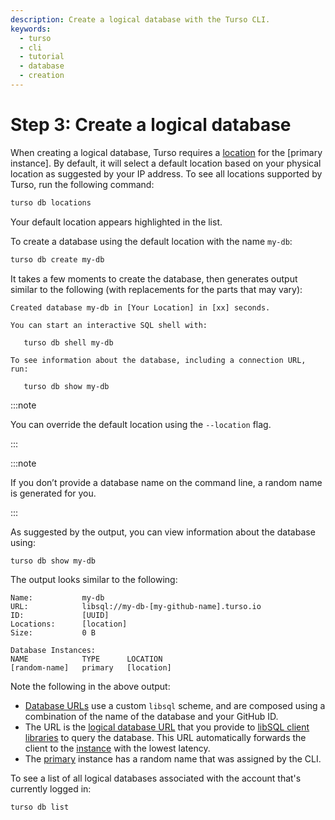 ```yaml
---
description: Create a logical database with the Turso CLI.
keywords:
  - turso
  - cli
  - tutorial
  - database
  - creation
---
```


# Step 3: Create a logical database

When creating a logical database, Turso requires a [location] for the [primary
instance]. By default, it will select a default location based on your physical
location as suggested by your IP address.  To see all locations supported by
Turso, run the following command:

```bash
turso db locations
```

Your default location appears highlighted in the list.

To create a database using the default location with the name `my-db`:

```bash
turso db create my-db
```

It takes a few moments to create the database, then generates output similar to
the following (with replacements for the parts that may vary):

```
Created database my-db in [Your Location] in [xx] seconds.

You can start an interactive SQL shell with:

   turso db shell my-db

To see information about the database, including a connection URL, run:

   turso db show my-db
```

:::note

You can override the default location using the `--location` flag.

:::

:::note

If you don’t provide a database name on the command line, a random name is
generated for you.

:::

As suggested by the output, you can view information about the database using:

```bash
turso db show my-db
```

The output looks similar to the following:

```
Name:           my-db
URL:            libsql://my-db-[my-github-name].turso.io
ID:             [UUID]
Locations:      [location]
Size:           0 B

Database Instances:
NAME            TYPE      LOCATION
[random-name] 	primary   [location]
```

Note the following in the above output:

- [Database URLs] use a custom `libsql` scheme, and are composed using a
  combination of the name of the database and your GitHub ID.
- The URL is the [logical database URL] that you provide to [libSQL client
  libraries] to query the database. This URL automatically forwards the client
  to the [instance] with the lowest latency.
- The [primary] instance has a random name that was assigned by the CLI.

To see a list of all logical databases associated with the account that's
currently logged in:

```bash
turso db list
```

[location]: /concepts#location
[Database URLs]: /reference/libsql-urls
[logical database URL]: /reference/libsql-urls#logical-database-url
[instance]: /concepts#instance
[primary]: /concepts#primary
[libSQL client libraries]: /reference/client-access
